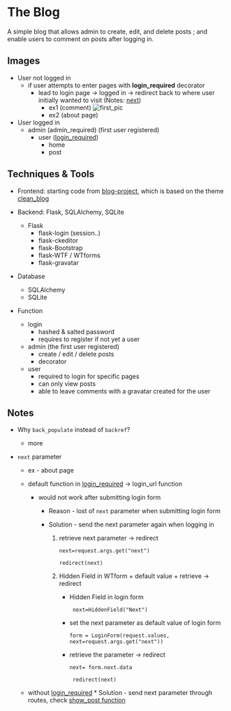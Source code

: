 # The Blog

A simple blog that allows admin to create, edit, and delete posts ; and enable users to comment on posts after logging in.


## Images
* User not logged in
  * if user attempts to enter pages with  __login_required__ decorator 
    * lead to login page  ->  logged in -> redirect back to where user initially wanted to visit  (Notes: [next](Notes))
      * ex1 (comment)
        ![first_pic](url)
      * ex2 (about page)
* User logged in
  * admin (admin_required) (first user registered) 
    * user ([login_required](https://flask-login.readthedocs.io/en/latest/_modules/flask_login/utils/#login_required))
      * home
      * post





## Techniques & Tools
* Frontend: starting code from [blog-project](https://github.com/angelabauer/Flask-Blog-Project), which is based on the theme [clean_blog](https://startbootstrap.com/theme/clean-blog)
 
* Backend: Flask, SQLAlchemy, SQLite 
  * Flask
    * flask-login (session..)
    * flask-ckeditor
    * flask-Bootstrap
    * flask-WTF / WTforms
    * flask-gravatar
* Database
    * SQLAlchemy
    * SQLite


* Function
  * login
    * hashed & salted password
    * requires to register if not yet a user
  * admin (the first user registered)
    * create / edit / delete posts
    * decorator
  * user 
    * required to login for specific pages
    * can only view posts 
    * able to leave comments with a gravatar created for the user




## Notes

* Why ```back_populate``` instead of  ```backref```?
  *  more 

* ```next``` parameter
  * ex - about page
  
  * default function in [login_required](https://flask-login.readthedocs.io/en/latest/_modules/flask_login/utils/#login_required) -> login_url function
    
    *  would not work after submitting login form 
        
        * Reason - lost of ```next``` parameter when submitting login form
        
        * Solution - send the next parameter again when logging in
          1. retrieve next parameter -> redirect
        
              ```next=request.args.get("next") ``` 
              
              ```redirect(next)```
          2. Hidden Field in WTform + default value + retrieve -> redirect
              * Hidden Field in login form 
                 
                 ``` next=HiddenField("Next")```
              * set the next parameter as default value of login form
                
                  ```form = LoginForm(request.values, next=request.args.get("next"))```
              * retrieve the parameter -> redirect
                
                  ```next= form.next.data```

                  ``` redirect(next)```
  * without [login_required](https://flask-login.readthedocs.io/en/latest/_modules/flask_login/utils/#login_required)
        * Solution - send next parameter through routes, check [show_post function](https://github.com/Pammy737/The_Blog/blob/main/main.py)


    

